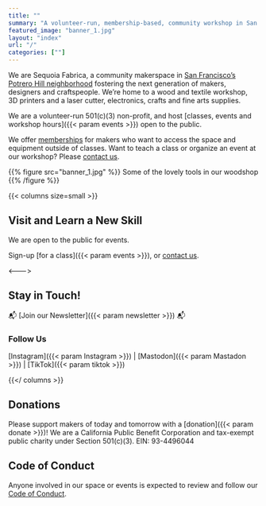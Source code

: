 ```yaml
---
title: ""
summary: "A volunteer-run, membership-based, community workshop in San Francisco. Classes and tools for woodworking, sewing, electronics, fabrication, crafts and fine arts."
featured_image: "banner_1.jpg"
layout: "index"
url: "/"
categories: [""]
---
```


We are Sequoia Fabrica, a community makerspace in [San Francisco’s Potrero Hill neighborhood](https://maps.app.goo.gl/7fiutyz9KxsT1eXc7) fostering the next generation of makers, designers and craftspeople. We’re home to a wood and textile workshop, 3D printers and a laser cutter, electronics, crafts and fine arts supplies.

We are a volunteer-run 501(c)(3) non-profit, and host [classes, events and workshop hours]({{< param events >}}) open to the public.

We offer [memberships](/membership) for makers who want to access the space and equipment outside of classes. Want to teach a class or organize an event at our workshop? Please [contact us](/contact).

{{% figure src="banner_1.jpg" %}} 
Some of the lovely tools in our woodshop
{{% /figure %}}

{{< columns size=small >}}
## Visit and Learn a New Skill

We are open to the public for events.

Sign-up [for a class]({{< param events >}}), or [contact us](/contact).

<--->

## Stay in Touch!
📬 [Join our Newsletter]({{< param newsletter >}}) 📬
### Follow Us
[Instagram]({{< param Instagram >}})  |  [Mastodon]({{< param Mastadon >}})  |  [TikTok]({{< param tiktok >}})
    

{{</ columns >}}

<div id="calendar" className="col-span-2">
    <Calendar urls={[getCalendar('bookwhen')]} />
</div>

## Donations
Please support makers of today and tomorrow with a [donation]({{< param donate >}})! We are a California Public Benefit Corporation and tax-exempt public charity under Section 501(c)(3). EIN: 93-4496044

## Code of Conduct
Anyone involved in our space or events is expected to review and follow our [Code of Conduct](/code-of-contact).
